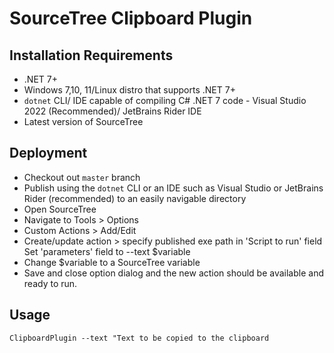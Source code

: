 # SourceTree Clipboard Plugin
## Installation Requirements
- .NET 7+
- Windows 7,10, 11/Linux distro that supports .NET 7+
- `dotnet` CLI/ IDE capable of compiling C# .NET 7 code - Visual Studio 2022 (Recommended)/
JetBrains Rider IDE
- Latest version of SourceTree

## Deployment
- Checkout out `master` branch
- Publish using the `dotnet` CLI or an IDE such as Visual Studio 
or JetBrains Rider (recommended) to an easily navigable 
directory
- Open SourceTree
- Navigate to Tools > Options
- Custom Actions > Add/Edit
- Create/update action > specify published exe path in 
'Script to run' field
Set 'parameters' field to --text $variable
- Change $variable to a SourceTree variable
- Save and close option dialog and the new action should
be available and ready to run.
## Usage

`ClipboardPlugin --text "Text to be copied to the clipboard`